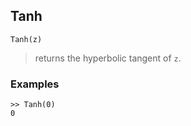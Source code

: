 ## Tanh

```
Tanh(z)
```

> returns the hyperbolic tangent of `z`.
 
### Examples
```
>> Tanh(0)
0
``` 